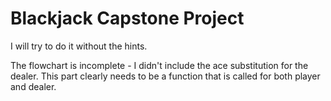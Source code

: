 # Blackjack Capstone Project

I will try to do it without the hints.

The flowchart is incomplete - I didn't include the ace substitution for the dealer.
This part clearly needs to be a function that is called for both player and dealer.
